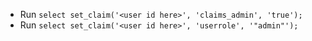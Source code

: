 - Run `select set_claim('<user id here>', 'claims_admin', 'true');`
- Run `select set_claim('<user id here>', 'userrole', '"admin"');`
